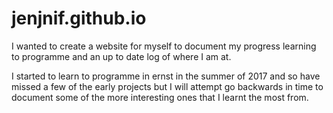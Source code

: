 # jenjnif.github.io

I wanted to create a website for myself to document my progress learning to programme and an up to date log of where I am at.

I started to learn to programme in ernst in the summer of 2017 and so have missed a few of the early projects but I will 
attempt go backwards in time to document some of the more interesting ones that I learnt the most from.


